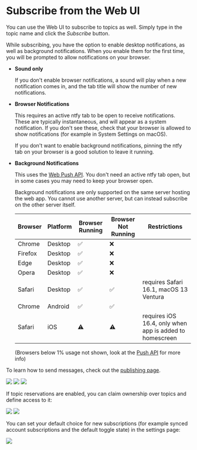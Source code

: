 # Subscribe from the Web UI

You can use the Web UI to subscribe to topics as well. Simply type in the topic name and click the *Subscribe* button.

While subscribing, you have the option to enable desktop notifications, as well as background notifications. When you
enable them for the first time, you will be prompted to allow notifications on your browser.

- **Sound only**

    If you don't enable browser notifications, a sound will play when a new notification comes in, and the tab title
    will show the number of new notifications.

- **Browser Notifications**

    This requires an active ntfy tab to be open to receive notifications. These are typically instantaneous, and will
    appear as a system notification. If you don't see these, check that your browser is allowed to show notifications
    (for example in System Settings on macOS).

    If you don't want to enable background notifications, pinning the ntfy tab on your browser is a good solution to leave
    it running.

- **Background Notifications**

    This uses the [Web Push API](https://caniuse.com/push-api). You don't need an active ntfy tab open, but in some
    cases you may need to keep your browser open.

    Background notifications are only supported on the same server hosting the web app. You cannot use another server,
    but can instead subscribe on the other server itself.

    | Browser | Platform | Browser Running | Browser Not Running | Restrictions                                            |
    | ------- | -------- | --------------- | ------------------- | ------------------------------------------------------- |
    | Chrome  | Desktop  | ✅              | ❌                  |                                                         |
    | Firefox | Desktop  | ✅              | ❌                  |                                                         |
    | Edge    | Desktop  | ✅              | ❌                  |                                                         |
    | Opera   | Desktop  | ✅              | ❌                  |                                                         |
    | Safari  | Desktop  | ✅              | ✅                  | requires Safari 16.1, macOS 13 Ventura                  |
    | Chrome  | Android  | ✅              | ✅                  |                                                         |
    | Safari  | iOS      | ⚠️               | ⚠️                   | requires iOS 16.4, only when app is added to homescreen |

    (Browsers below 1% usage not shown, look at the [Push API](https://caniuse.com/push-api) for more info)

To learn how to send messages, check out the [publishing page](../publish.md).

<div id="web-screenshots" class="screenshots">
    <a href="../../static/img/web-detail.png"><img src="../../static/img/web-detail.png"/></a> 
    <a href="../../static/img/web-notification.png"><img src="../../static/img/web-notification.png"/></a>
    <a href="../../static/img/web-subscribe.png"><img src="../../static/img/web-subscribe.png"/></a>
</div>

If topic reservations are enabled, you can claim ownership over topics and define access to it:

<div id="reserve-screenshots" class="screenshots">
    <a href="../../static/img/web-reserve-topic.png"><img src="../../static/img/web-reserve-topic.png"/></a> 
    <a href="../../static/img/web-reserve-topic-dialog.png"><img src="../../static/img/web-reserve-topic-dialog.png"/></a>
</div>

You can set your default choice for new subscriptions (for example synced account subscriptions and the default toggle state)
in the settings page:

<div id="push-settings-screenshots" class="screenshots">
    <a href="../../static/img/web-push-settings.png"><img src="../../static/img/web-push-settings.png"/></a> 
</div>
